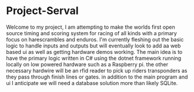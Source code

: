 # Project-Serval
Welcome to my project, I am attempting to make the worlds first open source timing and scoring system for racing of all kinds with a primary focus on harescrambles and enduros. I'm currently fleshing out the basic logic to handle inputs and outputs but will eventually look to add aa web based ui as well as getting hardware demos working.
The main idea is to have the primary logic written in C# using the dotnet framework running locally on low powered hardware such as a Raspberry pi. the other necessary hardwire will be an rfid reader to pick up riders transponders as they pass through finish lines or gates.
in addition to the main program and ui I anticipate we will need a database solution more than likely SQLite.
